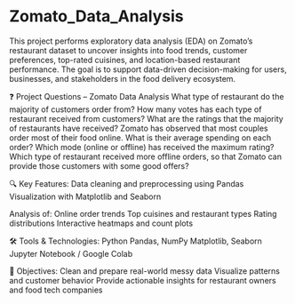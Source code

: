 # Zomato_Data_Analysis
This project performs exploratory data analysis (EDA) on Zomato’s restaurant dataset to uncover insights into food trends, customer preferences, top-rated cuisines, and location-based restaurant performance. The goal is to support data-driven decision-making for users, businesses, and stakeholders in the food delivery ecosystem.

❓ Project Questions – Zomato Data Analysis
What type of restaurant do the majority of customers order from?
How many votes has each type of restaurant received from customers?
What are the ratings that the majority of restaurants have received?
Zomato has observed that most couples order most of their food online. What is their average spending on each order?
Which mode (online or offline) has received the maximum rating?
Which type of restaurant received more offline orders, so that Zomato can provide those customers with some good offers?

🔍 Key Features:
Data cleaning and preprocessing using Pandas
Visualization with Matplotlib and Seaborn

Analysis of:
Online order trends
Top cuisines and restaurant types
Rating distributions
Interactive heatmaps and count plots

🛠 Tools & Technologies:
Python
Pandas, NumPy
Matplotlib, Seaborn
Jupyter Notebook / Google Colab


📌 Objectives:
Clean and prepare real-world messy data
Visualize patterns and customer behavior
Provide actionable insights for restaurant owners and food tech companies


